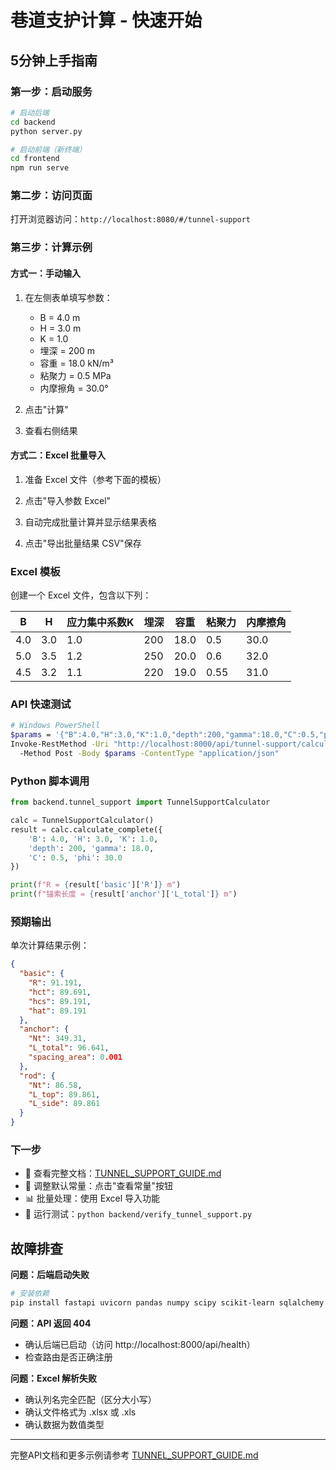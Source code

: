 # 巷道支护计算 - 快速开始

## 5分钟上手指南

### 第一步：启动服务

```bash
# 启动后端
cd backend
python server.py

# 启动前端（新终端）
cd frontend
npm run serve
```

### 第二步：访问页面

打开浏览器访问：`http://localhost:8080/#/tunnel-support`

### 第三步：计算示例

#### 方式一：手动输入

1. 在左侧表单填写参数：
   - B = 4.0 m
   - H = 3.0 m
   - K = 1.0
   - 埋深 = 200 m
   - 容重 = 18.0 kN/m³
   - 粘聚力 = 0.5 MPa
   - 内摩擦角 = 30.0°

2. 点击"计算"

3. 查看右侧结果

#### 方式二：Excel 批量导入

1. 准备 Excel 文件（参考下面的模板）

2. 点击"导入参数 Excel"

3. 自动完成批量计算并显示结果表格

4. 点击"导出批量结果 CSV"保存

### Excel 模板

创建一个 Excel 文件，包含以下列：

| B | H | 应力集中系数K | 埋深 | 容重 | 粘聚力 | 内摩擦角 |
|---|---|--------------|------|------|--------|---------|
| 4.0 | 3.0 | 1.0 | 200 | 18.0 | 0.5 | 30.0 |
| 5.0 | 3.5 | 1.2 | 250 | 20.0 | 0.6 | 32.0 |
| 4.5 | 3.2 | 1.1 | 220 | 19.0 | 0.55 | 31.0 |

### API 快速测试

```bash
# Windows PowerShell
$params = '{"B":4.0,"H":3.0,"K":1.0,"depth":200,"gamma":18.0,"C":0.5,"phi":30.0}'
Invoke-RestMethod -Uri "http://localhost:8000/api/tunnel-support/calculate" `
  -Method Post -Body $params -ContentType "application/json"
```

### Python 脚本调用

```python
from backend.tunnel_support import TunnelSupportCalculator

calc = TunnelSupportCalculator()
result = calc.calculate_complete({
    'B': 4.0, 'H': 3.0, 'K': 1.0, 
    'depth': 200, 'gamma': 18.0, 
    'C': 0.5, 'phi': 30.0
})

print(f"R = {result['basic']['R']} m")
print(f"锚索长度 = {result['anchor']['L_total']} m")
```

### 预期输出

单次计算结果示例：

```json
{
  "basic": {
    "R": 91.191,
    "hct": 89.691,
    "hcs": 89.191,
    "hat": 89.191
  },
  "anchor": {
    "Nt": 349.31,
    "L_total": 96.641,
    "spacing_area": 0.001
  },
  "rod": {
    "Nt": 86.58,
    "L_top": 89.861,
    "L_side": 89.861
  }
}
```

### 下一步

- 📖 查看完整文档：[TUNNEL_SUPPORT_GUIDE.md](./TUNNEL_SUPPORT_GUIDE.md)
- 🔧 调整默认常量：点击"查看常量"按钮
- 📊 批量处理：使用 Excel 导入功能
- 🧪 运行测试：`python backend/verify_tunnel_support.py`

## 故障排查

**问题：后端启动失败**
```bash
# 安装依赖
pip install fastapi uvicorn pandas numpy scipy scikit-learn sqlalchemy
```

**问题：API 返回 404**
- 确认后端已启动（访问 http://localhost:8000/api/health）
- 检查路由是否正确注册

**问题：Excel 解析失败**
- 确认列名完全匹配（区分大小写）
- 确认文件格式为 .xlsx 或 .xls
- 确认数据为数值类型

---

完整API文档和更多示例请参考 [TUNNEL_SUPPORT_GUIDE.md](./TUNNEL_SUPPORT_GUIDE.md)
